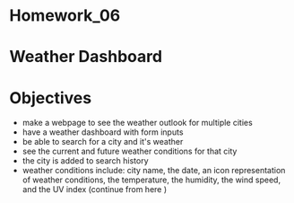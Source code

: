 # Homework_06
# Weather Dashboard

# Objectives 
- make a webpage to see the weather outlook for multiple cities 
- have a weather dashboard with form inputs 
- be able to search for a city and it's weather 
- see the current and future weather conditions for that city 
- the city is added to search history 
- weather conditions include: city name, the date, an icon representation of weather conditions, the temperature, the humidity, the wind speed, and the UV index 
(continue from here )